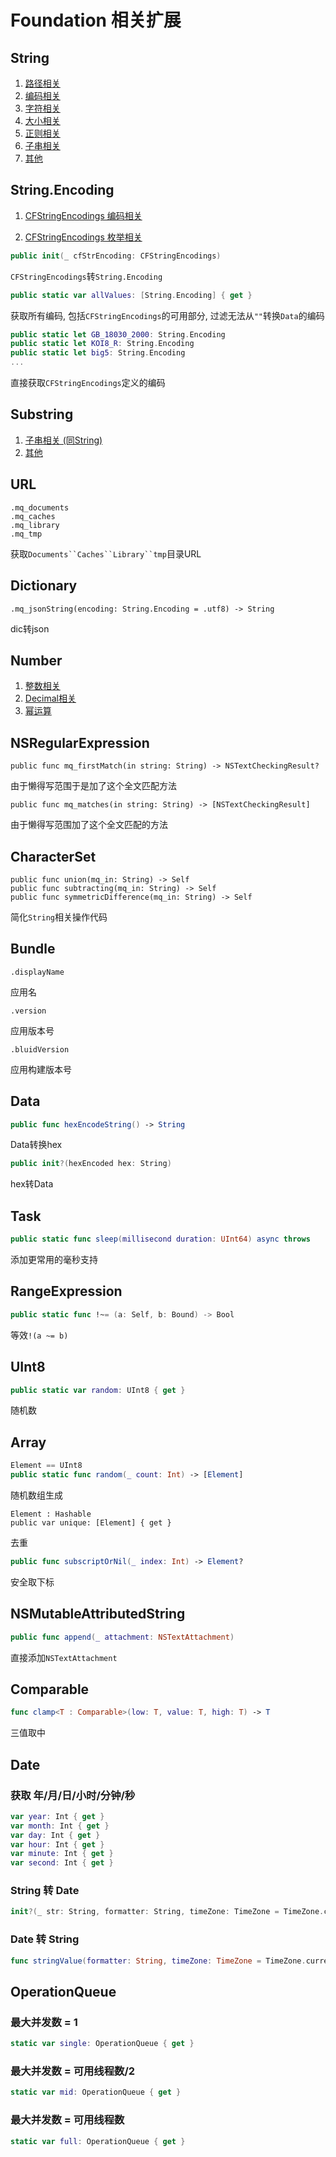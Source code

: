 # Foundation 相关扩展

## String

1. [路径相关](./String/String+MQPath.md)
3. [编码相关](./String/String+MQCode.md)
4. [字符相关](./String/String+MQChar.md)
5. [大小相关](./String/String+MQSize.md)
6. [正则相关](./String/String+MQRegularExpression.md)
7. [子串相关](./String/String+Subscript.md)
8. [其他](./String/String+MQ.md)



## String.Encoding

1. [CFStringEncodings 编码相关](./StringEncoding/CFStringEncodings+MQCode.md)

2. [CFStringEncodings 枚举相关](./StringEncoding/CFStringEncodings+MQList.md)

   

```swift
public init(_ cfStrEncoding: CFStringEncodings)
```

`CFStringEncodings`转`String.Encoding`



```swift
public static var allValues: [String.Encoding] { get }
```

获取所有编码, 包括`CFStringEncodings`的可用部分, 过滤无法从`""`转换`Data`的编码



```swift
public static let GB_18030_2000: String.Encoding
public static let KOI8_R: String.Encoding
public static let big5: String.Encoding
...
```

直接获取`CFStringEncodings`定义的编码



## Substring

1. [子串相关 (同String)](./String/String+Subscript.md)
2. [其他](./Substring+MQ.md)



## URL

```
.mq_documents
.mq_caches
.mq_library
.mq_tmp
```

获取`Documents``Caches``Library``tmp`目录URL



## Dictionary

```
.mq_jsonString(encoding: String.Encoding = .utf8) -> String
```

dic转json



## Number

1. [整数相关](./Number/FixedWidthInteger+MQ.md)
2. [Decimal相关](./Number/Decimal+MQ.md)
3. [幂运算](./Number/Pow+MQ.md)

## NSRegularExpression

```
public func mq_firstMatch(in string: String) -> NSTextCheckingResult?
```

由于懒得写范围于是加了这个全文匹配方法

```
public func mq_matches(in string: String) -> [NSTextCheckingResult]
```

由于懒得写范围加了这个全文匹配的方法

## CharacterSet

```
public func union(mq_in: String) -> Self
public func subtracting(mq_in: String) -> Self
public func symmetricDifference(mq_in: String) -> Self
```

简化`String`相关操作代码

## Bundle

```
.displayName
```

应用名

```
.version
```

应用版本号

```
.bluidVersion
```

应用构建版本号



## Data

```swift
public func hexEncodeString() -> String
```

Data转换hex

```swift
public init?(hexEncoded hex: String)
```

hex转Data



## Task

```swift
public static func sleep(millisecond duration: UInt64) async throws
```

添加更常用的毫秒支持



## RangeExpression

```swift
public static func !~= (a: Self, b: Bound) -> Bool
```

等效`!(a ~= b)`



## UInt8

```swift
public static var random: UInt8 { get }
```

随机数



## Array

```swift
Element == UInt8
public static func random(_ count: Int) -> [Element]
```

随机数组生成

```
Element : Hashable
public var unique: [Element] { get }
```

去重

```swift
public func subscriptOrNil(_ index: Int) -> Element?
```

安全取下标



## NSMutableAttributedString

```swift
public func append(_ attachment: NSTextAttachment)
```

直接添加`NSTextAttachment`



## Comparable

```swift
func clamp<T : Comparable>(low: T, value: T, high: T) -> T
```

三值取中



## Date



###  获取 年/月/日/小时/分钟/秒

```swift
var year: Int { get }
var month: Int { get }
var day: Int { get }
var hour: Int { get }
var minute: Int { get }
var second: Int { get }
```



### String 转 Date

```swift
init?(_ str: String, formatter: String, timeZone: TimeZone = TimeZone.current)
```



### Date 转 String

```swift
func stringValue(formatter: String, timeZone: TimeZone = TimeZone.current) -> String
```



## OperationQueue



### 最大并发数 = 1

```swift
static var single: OperationQueue { get }
```



### 最大并发数 = 可用线程数/2

```swift
static var mid: OperationQueue { get }
```



### 最大并发数 = 可用线程数

```swift
static var full: OperationQueue { get }
```


